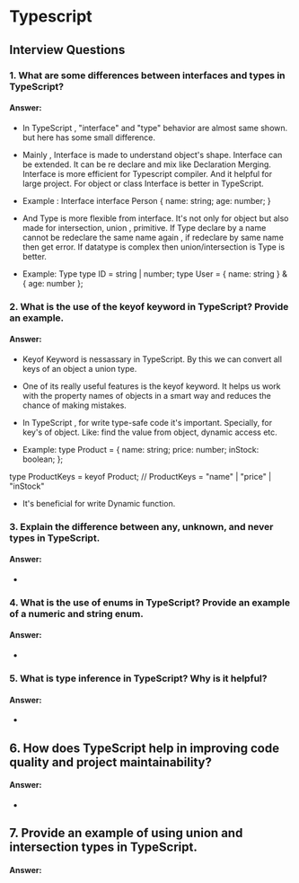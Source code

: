 # Typescript

## Interview Questions

### 1. What are some differences between interfaces and types in TypeScript?
#### Answer: 
- In TypeScript , "interface" and "type" behavior are almost same shown. but here has some small difference. 
- Mainly , Interface is made to understand object's shape. Interface can be extended. It can be re declare and mix like Declaration Merging. Interface is more efficient for Typescript compiler. And it helpful for large project. For object or class Interface is better in TypeScript.

- Example : Interface
interface Person {
  name: string;
  age: number;
}


- And Type is more flexible from interface. It's not only for object but also made for intersection, union , primitive. If Type declare by a name cannot be redeclare the same name again , if redeclare by same name then get error. If datatype is complex then union/intersection is Type is better. 
- Example: Type 
type ID = string | number;
type User = { name: string } & { age: number };




### 2. What is the use of the keyof keyword in TypeScript? Provide an example.
#### Answer: 
- Keyof Keyword is nessassary in TypeScript. By this we can convert all keys of an object a union type.

-  One of its really useful features is the keyof keyword. It helps us work with the property names of objects in a smart way and reduces the chance of making mistakes.
- In TypeScript , for write type-safe code it's important. Specially, for key's of object. Like: find the value from object, dynamic access etc.

- Example: 
type Product = {
  name: string;
  price: number;
  inStock: boolean;
};

type ProductKeys = keyof Product;
// ProductKeys = "name" | "price" | "inStock"

- It's beneficial for write Dynamic function.



### 3. Explain the difference between any, unknown, and never types in TypeScript.
#### Answer: 
- 

### 4. What is the use of enums in TypeScript? Provide an example of a numeric and string enum.
#### Answer: 
- 

### 5. What is type inference in TypeScript? Why is it helpful?
#### Answer: 
- 


## 6. How does TypeScript help in improving code quality and project maintainability?
#### Answer:
- 


## 7. Provide an example of using union and intersection types in TypeScript.
#### Answer: